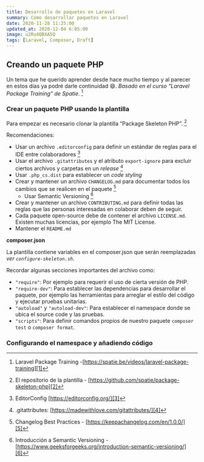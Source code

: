 ```yaml
---
title: Desarrollo de paquetes en Laravel
summary: Cómo desarrollar paquetes en Laravel
date: 2020-11-28 11:25:00
updated_at: 2020-12-04 6:05:00
image: u2Ru4QBXA5Q
tags: [Laravel, Composer, Draft]
---
```


## Creando un paquete PHP
Un tema que he querido aprender desde hace mucho tiempo y al parecer en estos días ya podré darle continuidad :smile:. _Basado en el curso “Laravel Package Training” de Spatie_. [^1] 

### Crear un paquete PHP usando la plantilla 
Para empezar es necesario clonar la plantilla “Package Skeleton PHP”. [^2]

Recomendaciones:
- Usar un archivo `.editorconfig` para definir un estándar de reglas para el IDE entre colaboradores [^3]
- Usar el archivo `.gitattributes` y el atributo `export-ignore` para excluir ciertos archivos y carpetas en un _release_ [^4]  
- Usar `.php_cs.dist` para establecer un _code styling_
- Crear y mantener un archivo `CHANGELOG.md` para documentar todos los cambios que se realicen en el paquete [^5]
	- Usar Semantic Versioning [^6]
- Crear y mantener un archivo `CONTRIBUTING.md` para definir todas las reglas que las personas interesadas en colaborar deben de seguir.
- Cada paquete open-source debe de contener el archivo `LICENSE.md`. Existen muchas licencias, por ejemplo The MIT License.
- Mantener el `README.md` 

**composer.json**

La plantilla contiene variables en el composer.json que serán reemplazadas _ver `configure-skeleton.sh`_. 

Recordar algunas secciones importantes del archivo como:
- `"require"`: Por ejemplo para requerir el uso de cierta versión de PHP.
-  `"require-dev"`: Para establecer las dependencias para desarrollar el paquete, por ejemplo las herramientas para arreglar el estilo del código y ejecutar pruebas unitarias.
- `"autoload"` y `"autoload-dev"`: Para establecer el namespace donde se ubica el source code y las pruebas.
- `"scripts"`: Para definir comandos propios de nuestro paquete  `composer test` o `composer format`.

### Configurando el namespace y añadiendo código


[^1]:	Laravel Package Training -[https://spatie.be/videos/laravel-package-training][1]

[^2]:	El repositorio de la plantilla - [https://github.com/spatie/package-skeleton-php][2]

[^3]:	EditorConfig [https://editorconfig.org/][3]

[^4]:	.gitattributes: [https://madewithlove.com/gitattributes/][4]

[^5]:	Changelog Best Practices - [https://keepachangelog.com/en/1.0.0/][5]

[^6]:	Introducción a Semantic Versioning - [https://www.geeksforgeeks.org/introduction-semantic-versioning/][6]

[1]:	https://spatie.be/videos/laravel-package-training
[2]:	https://github.com/spatie/package-skeleton-php
[3]:	https://editorconfig.org/
[4]:	https://madewithlove.com/gitattributes/
[5]:	https://keepachangelog.com/en/1.0.0/
[6]:	https://www.geeksforgeeks.org/introduction-semantic-versioning/
